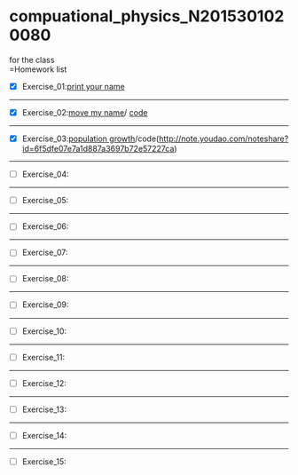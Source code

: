 # compuational_physics_N2015301020080
for the class  
=Homework list  
- [x] Exercise_01:[print your name](temp.py)
***
- [x] Exercise_02:[move my name](http://note.youdao.com/noteshare?id=0ed58c300db5637a73b56ea108ef5eae)/
[code](http://note.youdao.com/noteshare?id=eeb4eb086fbdba119a344572b9ccf36d)
***
- [x] Exercise_03:[population growth](http://note.youdao.com/noteshare?id=d6d521f3bb41180dc43ffdda9435cf85)/code(http://note.youdao.com/noteshare?id=6f5dfe07e7a1d887a3697b72e57227ca)
***
- [ ] Exercise_04:
***
- [ ] Exercise_05:
***
- [ ] Exercise_06:
***
- [ ] Exercise_07:
***
- [ ] Exercise_08:
***
- [ ] Exercise_09:
***
- [ ] Exercise_10:
***
- [ ] Exercise_11:
***
- [ ] Exercise_12:
***
- [ ] Exercise_13:
***
- [ ] Exercise_14:
***
- [ ] Exercise_15:


